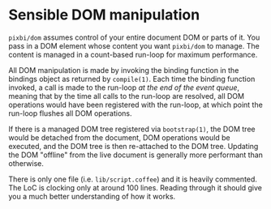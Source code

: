 # Sensible DOM manipulation

`pixbi/dom` assumes control of your entire document DOM or parts of it. You
pass in a DOM element whose content you want `pixbi/dom` to manage. The content
is managed in a count-based run-loop for maximum performance.

All DOM manipulation is made by invoking the binding function in the bindings
object as returned by `compile(1)`. Each time the binding function invoked, a
call is made to the run-loop _at the end of the event queue_, meaning that by
the time all calls to the run-loop are resolved, all DOM operations would have
been registered with the run-loop, at which point the run-loop flushes all DOM
operations.

If there is a managed DOM tree registered via `bootstrap(1)`, the DOM tree
would be detached from the document, DOM operations would be executed, and the
DOM tree is then re-attached to the DOM tree. Updating the DOM "offline" from
the live document is generally more performant than otherwise.

There is only one file (i.e. `lib/script.coffee`) and it is heavily commented.
The LoC is clocking only at around 100 lines. Reading through it should give
you a much better understanding of how it works.
